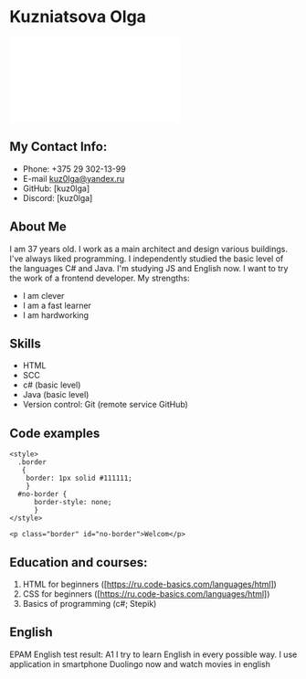 # Kuzniatsova Olga
![Photo](/https://files.fm/thumb_show.php?i=9kqptatgt "my photo")
## My Contact Info:
* Phone: +375 29 302-13-99
* E-mail kuz0lga@yandex.ru
* GitHub: [kuz0lga]
* Discord: [kuz0lga]
## About Me
I am 37 years old. I work as a main architect and design various buildings. I've always liked programming. I independently studied the basic level of the languages C# and Java. I'm studying JS and English  now. I want to try the work of a frontend developer.
My strengths:
* I am clever
* I am a fast learner
* I am hardworking
## Skills
* HTML
* SCC
* c# (basic level)
* Java (basic level)
* Version control: Git (remote service GitHub)
## Code examples
```
<style>
  .border
   {
    border: 1px solid #111111;
    }
  #no-border {
      border-style: none;
      }
</style>

<p class="border" id="no-border">Welcom</p>
```
## Education and courses:
1. HTML for beginners ([https://ru.code-basics.com/languages/html])
2. CSS for beginners ([https://ru.code-basics.com/languages/html])
3. Basics of programming (c#; Stepik)
## English
EPAM English test result: A1 I try to learn English in every possible way. I use application in smartphone Duolingo now and watch movies in english